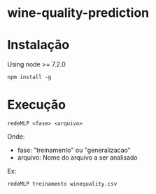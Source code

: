 # wine-quality-prediction

# Instalação

Using node >= 7.2.0

`npm install -g`

# Execução
```
redeMLP <fase> <arquivo>
```
Onde: 
- fase: "treinamento" ou "generalizacao"
- arquivo: Nome do arquivo a ser analisado

Ex:
```
redeMLP treinamento winequality.csv
```